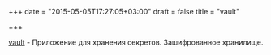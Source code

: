 +++
date = "2015-05-05T17:27:05+03:00"
draft = false
title = "vault"

+++

<p><a href="https://www.vaultproject.io/">vault</a>&nbsp;- Приложение для хранения секретов. Зашифрованное хранилище.</p>

